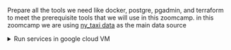 Prepare all the tools we need like docker, postgre, pgadmin, and terraform to meet the prerequisite tools that we will use in this zoomcamp. in this zoomcamp we are using [ny_taxi data](https://github.com/DataTalksClub/nyc-tlc-data) as the main data source


<details>
<summary>Run services in google cloud VM</summary>

**Links**:

https://cloud.google.com/compute/docs/connect/create-ssh-keys
https://www.anaconda.com/products/distribution
https://github.com/sindresorhus/guides/blob/main/docker-without-sudo.md
https://github.com/docker/compose/releases/download/v2.15.1/docker-compose-linux-x86_64
https://www.digitalocean.com/community/tutorials/how-to-use-sftp-to-securely-transfer-files-with-a-remote-server
https://releases.hashicorp.com/terraform/1.3.7/terraform_1.3.7_linux_amd64.zip


### **SSH**
**generate ssh key**
```
ssh-keygen -t rsa -f ~/.ssh/{KEY_FILENAME} -C {USERNAME} -b 2048
```
**create .ssh**
```
cd ~
mkdir .ssh
cd .ssh/
```

**connect into vm with external ip address**
```
ssh -i ~/.ssh/{PRIVATE_KEY} {USERNAME}}@{EXTERNAL_IPADDRESS}
ssh -i ~/.ssh/gcp ersa@34.101.110.221
```
> -i: stands for identifier

**Create ssh config file**
```
cd ~/.ssh/
touch config
```

```nano config``` or ```code config``` to insert the ssh configuration

```
HOST de-zoomcamp
    HostName {EXTERNAL_IPADDRESS}
    User ersa
    IdentityFile c:/Users/X1/.ssh/gcp
```

### **Setup Docker**
first thing you must to do is update the package resources
```
sudo apt update
sudo apt install docker.io
```

**setup docker without sudo**

1. create group if doesnt exist
```
$ sudo groupadd docker
```

2. Add username into group
```
$ sudo gpasswd -a $USER docker
```

3. relogin the ssh connection to re-evaluated group membership
> [CTRL-D] and connect again
4. restart docker daemon 

```
$ sudo service docker restart
```

### **Setup docker-compose**
> create executable file can be executed anywhere, in case docker-compose
1. download docker-compose 
```
mkdir bin/

wget https://github.com/docker/compose/releases/download/v2.15.1/docker-compose-linux-x86_64 -O docker-compose

chmod +x docker-compose
```
2. export path
```
nano .bashrc 
export PATH="${HOME}/bin:${PATH}"
```

3. load bashrc config 
```
source .bashrc
```

### **Install pgcli**
1. ```pip install pgcli```

or 

1. ```conda install -c conda-forge pgcli```
2. ```pip install -U mycli```

### **Put file in vm using sftp**
1. change directory to selected directory

2. upload file using sftp
```
sftp de-zoomcamp
cd de-zoomcamp/week_1_basics_n_setup/2_docker_sql
put yellow_tripdata_2021-01.csv
```

### **Terraform**
**Install terraform**
1. sudo apt install unzip
2. unzip terraform_1.3.7_linux_amd64.zip


**Put credentials**
1. change directory to selected directory
2. put file into vm
```
sftp de-zoomcamp
mkdir .gc
cd .gc/
put credentials.json
```
**Authenticate our cli** 

1. export variable 
```
export GOOGLE_APPLICATION_CREDENTIALS=~/.gc/credentials.json
```
2. do auth for the cli
```
gcloud auth activate-service-account --key-file $GOOGLE_APPLICATION_CREDENTIALS
```

***VM credentials using file*** *(alt: if you want to auth the terraform with your credentials and put credentials file in the same folder with tf files)*

after create credentials, put the credentials in the terraform folder rename into "credentials.json" (it's up to you btw)

add this in provider block
```
credentials = file("credentials.json")
```
your provider block looks like this: 
```
provider "google" {
  project = var.project
  region = var.region
  credentials = file("credentials.json")
}
```
</details>
